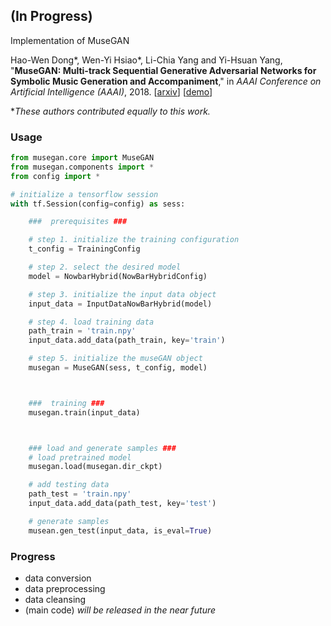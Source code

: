 ## (In Progress)

Implementation of MuseGAN

Hao-Wen Dong\*, Wen-Yi Hsiao\*, Li-Chia Yang and Yi-Hsuan Yang, "**MuseGAN: Multi-track Sequential Generative Adversarial Networks for Symbolic Music Generation and Accompaniment**," in *AAAI Conference on Artificial Intelligence (AAAI)*, 2018.
[[arxiv](http://arxiv.org/abs/1709.06298)] [[demo](https://salu133445.github.io/musegan/)]

\**These authors contributed equally to this work.*


### Usage

```python
from musegan.core import MuseGAN
from musegan.components import *
from config import *

# initialize a tensorflow session
with tf.Session(config=config) as sess:

    ###  prerequisites ###

    # step 1. initialize the training configuration
    t_config = TrainingConfig

    # step 2. select the desired model
    model = NowbarHybrid(NowBarHybridConfig)

    # step 3. initialize the input data object
    input_data = InputDataNowBarHybrid(model)

    # step 4. load training data
    path_train = 'train.npy'
    input_data.add_data(path_train, key='train')

    # step 5. initialize the museGAN object
    musegan = MuseGAN(sess, t_config, model)



    ###  training ###
    musegan.train(input_data)



    ### load and generate samples ###
    # load pretrained model
    musegan.load(musegan.dir_ckpt)

    # add testing data
    path_test = 'train.npy'
    input_data.add_data(path_test, key='test')

    # generate samples
    musean.gen_test(input_data, is_eval=True)

```

### Progress

- data conversion
- data preprocessing
- data cleansing
- (main code)  *will be released in the near future*
